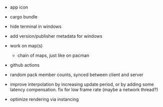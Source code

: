 - app icon
- cargo bundle
- hide terminal in windows
- add version/publisher metadata for windows

- work on map(s)
  - chain of maps, just like on pacman
- github actions

- random pack member counts, synced between client and server
- improve interpolation by increasing update period, or by adding some latency compensation. fix for low frame rate (maybe a network thread?)
- optimize rendering via instancing
